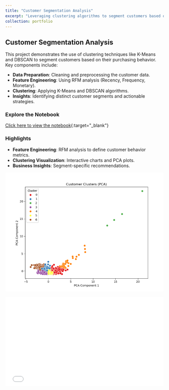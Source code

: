 ```yaml
---
title: "Customer Segmentation Analysis"
excerpt: "Leveraging clustering algorithms to segment customers based on purchasing behavior.<br/><img src='/images/clusters-visualization.png'>"
collection: portfolio
---
```


## Customer Segmentation Analysis
This project demonstrates the use of clustering techniques like K-Means and DBSCAN to segment customers based on their purchasing behavior. Key components include:

- **Data Preparation**: Cleaning and preprocessing the customer data.
- **Feature Engineering**: Using RFM analysis (Recency, Frequency, Monetary).
- **Clustering**: Applying K-Means and DBSCAN algorithms.
- **Insights**: Identifying distinct customer segments and actionable strategies.

### Explore the Notebook
[Click here to view the notebook](/portfolio/customer_segmentation.html){:target="_blank"}

### Highlights
- **Feature Engineering**: RFM analysis to define customer behavior metrics.
- **Clustering Visualization**: Interactive charts and PCA plots.
- **Business Insights**: Segment-specific recommendations.

![Cluster Visualization](/images/clusters-visualization.png)

<div style="position: relative; overflow: hidden; padding-top: 56.25%;">
  <iframe src="/portfolio/customer_segmentation.html" 
          style="position: absolute; top: 0; left: 0; width: 100%; height: 100%; border: none;">
  </iframe>
</div>
